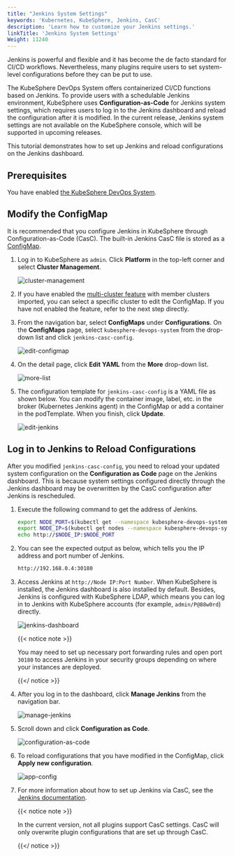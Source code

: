 ```yaml
---
title: "Jenkins System Settings"
keywords: 'Kubernetes, KubeSphere, Jenkins, CasC'
description: 'Learn how to customize your Jenkins settings.'
linkTitle: 'Jenkins System Settings'
Weight: 11240
---
```


Jenkins is powerful and flexible and it has become the de facto standard for CI/CD workflows. Nevertheless, many plugins require users to set system-level configurations before they can be put to use.

The KubeSphere DevOps System offers containerized CI/CD functions based on Jenkins. To provide users with a schedulable Jenkins environment, KubeSphere uses **Configuration-as-Code** for Jenkins system settings, which requires users to log in to the Jenkins dashboard and reload the configuration after it is modified. In the current release, Jenkins system settings are not available on the KubeSphere console, which will be supported in upcoming releases.

This tutorial demonstrates how to set up Jenkins and reload configurations on the Jenkins dashboard.

## Prerequisites

You have enabled [the KubeSphere DevOps System](../../../pluggable-components/devops/).

## Modify the ConfigMap

It is recommended that you configure Jenkins in KubeSphere through Configuration-as-Code (CasC). The built-in Jenkins CasC file is stored as a [ConfigMap](../../../project-user-guide/configuration/configmaps/).

1. Log in to KubeSphere as `admin`. Click **Platform** in the top-left corner and select **Cluster Management**.

   ![cluster-management](/images/docs/devops-user-guide/using-devops/jenkins-system-settings/cluster-management.jpg)

2. If you have enabled the [multi-cluster feature](../../../multicluster-management/) with member clusters imported, you can select a specific cluster to edit the ConfigMap. If you have not enabled the feature, refer to the next step directly.

3. From the navigation bar, select **ConfigMaps** under **Configurations**. On the **ConfigMaps** page, select `kubesphere-devops-system` from the drop-down list and click `jenkins-casc-config`.

   ![edit-configmap](/images/docs/devops-user-guide/using-devops/jenkins-system-settings/edit-configmap.jpg)

4. On the detail page, click **Edit YAML** from the **More** drop-down list.

   ![more-list](/images/docs/devops-user-guide/using-devops/jenkins-system-settings/more-list.jpg)

5. The configuration template for `jenkins-casc-config` is a YAML file as shown below. You can modify the container image, label, etc. in the broker (Kubernetes Jenkins agent) in the ConfigMap or add a container in the podTemplate. When you finish, click **Update**.

   ![edit-jenkins](/images/docs/devops-user-guide/using-devops/jenkins-system-settings/edit-jenkins.jpg)

## Log in to Jenkins to Reload Configurations

After you modified `jenkins-casc-config`, you need to reload your updated system configuration on the **Configuration as Code** page on the Jenkins dashboard. This is because system settings configured directly through the Jenkins dashboard may be overwritten by the CasC configuration after Jenkins is rescheduled.

1. Execute the following command to get the address of Jenkins.

   ```bash
   export NODE_PORT=$(kubectl get --namespace kubesphere-devops-system -o jsonpath="{.spec.ports[0].nodePort}" services ks-jenkins)
   export NODE_IP=$(kubectl get nodes --namespace kubesphere-devops-system -o jsonpath="{.items[0].status.addresses[0].address}")
   echo http://$NODE_IP:$NODE_PORT
   ```

2. You can see the expected output as below, which tells you the IP address and port number of Jenkins.

   ```bash
   http://192.168.0.4:30180
   ```

3. Access Jenkins at `http://Node IP:Port Number`. When KubeSphere is installed, the Jenkins dashboard is also installed by default. Besides, Jenkins is configured with KubeSphere LDAP, which means you can log in to Jenkins with KubeSphere accounts (for example, `admin/P@88w0rd`) directly.

   ![jenkins-dashboard](/images/docs/devops-user-guide/using-devops/jenkins-system-settings/jenkins-dashboard.jpg)

   {{< notice note >}}

   You may need to set up necessary port forwarding rules and open port `30180` to access Jenkins in your security groups depending on where your instances are deployed.

   {{</ notice >}} 

4. After you log in to the dashboard, click **Manage Jenkins** from the navigation bar.

   ![manage-jenkins](/images/docs/devops-user-guide/using-devops/jenkins-system-settings/manage-jenkins.jpg)

5. Scroll down and click **Configuration as Code**.

   ![configuration-as-code](/images/docs/devops-user-guide/using-devops/jenkins-system-settings/configuration-as-code.jpg)

6. To reload configurations that you have modified in the ConfigMap, click **Apply new configuration**.

   ![app-config](/images/docs/devops-user-guide/using-devops/jenkins-system-settings/app-config.jpg)

7. For more information about how to set up Jenkins via CasC, see the [Jenkins documentation](https://github.com/jenkinsci/configuration-as-code-plugin).

   {{< notice note >}}

   In the current version, not all plugins support CasC settings. CasC will only overwrite plugin configurations that are set up through CasC.

   {{</ notice >}} 